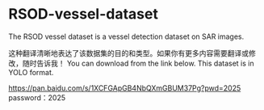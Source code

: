 # RSOD-vessel-dataset

The RSOD vessel dataset is a vessel detection dataset on SAR images.

这种翻译清晰地表达了该数据集的目的和类型。如果你有更多内容需要翻译或修改，随时告诉我！
You can download from the link below. This dataset is in YOLO format.

https://pan.baidu.com/s/1XCFGApGB4NbQXmGBUM37Pg?pwd=2025    password：2025
